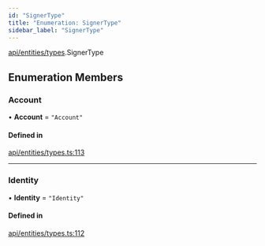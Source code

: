 ```yaml
---
id: "SignerType"
title: "Enumeration: SignerType"
sidebar_label: "SignerType"
---
```


[api/entities/types](../../../../../modules/API/Entities/Types/Types.md).SignerType

## Enumeration Members

### Account

• **Account** = ``"Account"``

#### Defined in

[api/entities/types.ts:113](https://github.com/PolymeshAssociation/polymesh-sdk/blob/8a9e72221/src/api/entities/types.ts#L113)

___

### Identity

• **Identity** = ``"Identity"``

#### Defined in

[api/entities/types.ts:112](https://github.com/PolymeshAssociation/polymesh-sdk/blob/8a9e72221/src/api/entities/types.ts#L112)
